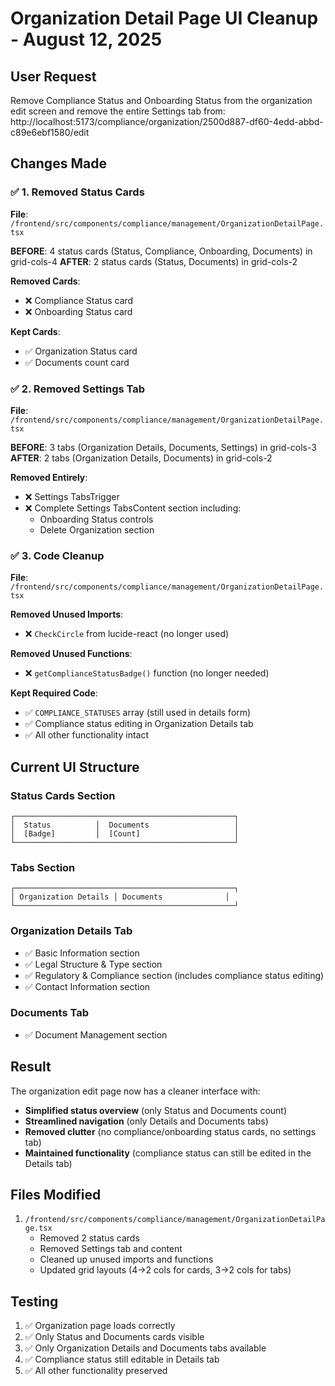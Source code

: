 # Organization Detail Page UI Cleanup - August 12, 2025

## User Request
Remove Compliance Status and Onboarding Status from the organization edit screen and remove the entire Settings tab from: http://localhost:5173/compliance/organization/2500d887-df60-4edd-abbd-c89e6ebf1580/edit

## Changes Made

### ✅ 1. Removed Status Cards
**File**: `/frontend/src/components/compliance/management/OrganizationDetailPage.tsx`

**BEFORE**: 4 status cards (Status, Compliance, Onboarding, Documents) in grid-cols-4
**AFTER**: 2 status cards (Status, Documents) in grid-cols-2

**Removed Cards**:
- ❌ Compliance Status card
- ❌ Onboarding Status card

**Kept Cards**:
- ✅ Organization Status card
- ✅ Documents count card

### ✅ 2. Removed Settings Tab
**File**: `/frontend/src/components/compliance/management/OrganizationDetailPage.tsx`

**BEFORE**: 3 tabs (Organization Details, Documents, Settings) in grid-cols-3
**AFTER**: 2 tabs (Organization Details, Documents) in grid-cols-2

**Removed Entirely**:
- ❌ Settings TabsTrigger
- ❌ Complete Settings TabsContent section including:
  - Onboarding Status controls
  - Delete Organization section

### ✅ 3. Code Cleanup
**File**: `/frontend/src/components/compliance/management/OrganizationDetailPage.tsx`

**Removed Unused Imports**:
- ❌ `CheckCircle` from lucide-react (no longer used)

**Removed Unused Functions**:
- ❌ `getComplianceStatusBadge()` function (no longer needed)

**Kept Required Code**:
- ✅ `COMPLIANCE_STATUSES` array (still used in details form)
- ✅ Compliance status editing in Organization Details tab
- ✅ All other functionality intact

## Current UI Structure

### Status Cards Section
```
┌─────────────────────────────────────────────────┐
│  Status          │  Documents                   │
│  [Badge]         │  [Count]                     │
└─────────────────────────────────────────────────┘
```

### Tabs Section
```
┌─────────────────────────────────────────────────┐
│ Organization Details │ Documents              │
└─────────────────────────────────────────────────┘
```

### Organization Details Tab
- ✅ Basic Information section
- ✅ Legal Structure & Type section  
- ✅ Regulatory & Compliance section (includes compliance status editing)
- ✅ Contact Information section

### Documents Tab
- ✅ Document Management section

## Result
The organization edit page now has a cleaner interface with:
- **Simplified status overview** (only Status and Documents count)
- **Streamlined navigation** (only Details and Documents tabs)
- **Removed clutter** (no compliance/onboarding status cards, no settings tab)
- **Maintained functionality** (compliance status can still be edited in the Details tab)

## Files Modified
1. `/frontend/src/components/compliance/management/OrganizationDetailPage.tsx`
   - Removed 2 status cards
   - Removed Settings tab and content
   - Cleaned up unused imports and functions
   - Updated grid layouts (4→2 cols for cards, 3→2 cols for tabs)

## Testing
1. ✅ Organization page loads correctly
2. ✅ Only Status and Documents cards visible
3. ✅ Only Organization Details and Documents tabs available
4. ✅ Compliance status still editable in Details tab
5. ✅ All other functionality preserved
